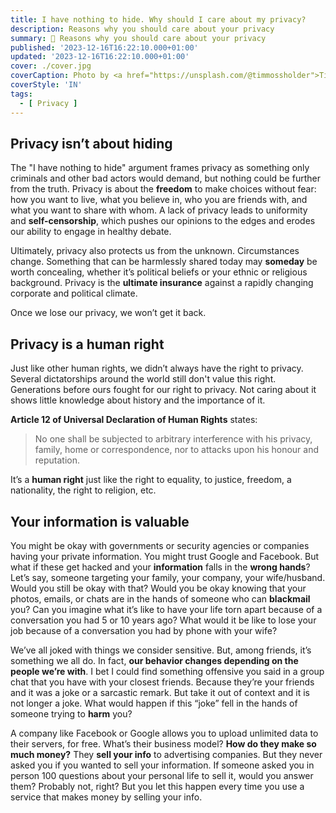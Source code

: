 ```yaml
---
title: I have nothing to hide. Why should I care about my privacy?
description: Reasons why you should care about your privacy
summary: 👀 Reasons why you should care about your privacy
published: '2023-12-16T16:22:10.000+01:00'
updated: '2023-12-16T16:22:10.000+01:00'
cover: ./cover.jpg
coverCaption: Photo by <a href="https://unsplash.com/@timmossholder">Tim Mossholder</a> on <a href="https://unsplash.com/photos/grayscale-photo-of-black-and-white-wooden-sign-0zRt0bQysMw">Unsplash</a>
coverStyle: 'IN'
tags:
  - [ Privacy ]
---
```


## Privacy isn’t about hiding
The "I have nothing to hide" argument frames privacy as something only criminals and other bad actors would demand, but nothing could be further from the truth.
Privacy is about the **freedom** to make choices without fear: how you want to live, what you believe in, who you are friends with, and what you want to share with whom.
A lack of privacy leads to uniformity and **self-censorship**, which pushes our opinions to the edges and erodes our ability to engage in healthy debate.

Ultimately, privacy also protects us from the unknown.
Circumstances change.
Something that can be harmlessly shared today may **someday** be worth concealing, whether it’s political beliefs or your ethnic or religious background.
Privacy is the **ultimate insurance** against a rapidly changing corporate and political climate.

Once we lose our privacy, we won’t get it back.


## Privacy is a human right
Just like other human rights, we didn’t always have the right to privacy.
Several dictatorships around the world still don't value this right.
Generations before ours fought for our right to privacy.
Not caring about it shows little knowledge about history and the importance of it.

**Article 12 of Universal Declaration of Human Rights** states: 
> No one shall be subjected to arbitrary interference with his privacy, family, home
or correspondence, nor to attacks upon his honour and reputation.
<!-- Source: https://www.un.org/sites/un2.un.org/files/2021/03/udhr.pdf -->

It’s a **human right** just like the right to equality, to justice, freedom, a nationality, the right to religion, etc.


## Your information is valuable
You might be okay with governments or security agencies or companies having your private information.
You might trust Google and Facebook.
But what if these get hacked and your **information** falls in the **wrong hands**?
Let’s say, someone targeting your family, your company, your wife/husband.
Would you still be okay with that? Would you be okay knowing that your photos, emails, or chats are in the hands of someone who can **blackmail** you?
Can you imagine what it’s like to have your life torn apart because of a conversation you had 5 or 10 years ago?
What would it be like to lose your job because of a conversation you had by phone with your wife?

We’ve all joked with things we consider sensitive.
But, among friends, it’s something we all do.
In fact, **our behavior changes depending on the people we’re with**.
I bet I could find something offensive you said in a group chat that you have with your closest friends.
Because they’re your friends and it was a joke or a sarcastic remark.
But take it out of context and it is not longer a joke.
What would happen if this “joke” fell in the hands of someone trying to **harm** you?

A company like Facebook or Google allows you to upload unlimited data to their servers, for free.
What’s their business model?
**How do they make so much money?**
They **sell your info** to advertising companies.
But they never asked you if you wanted to sell your information.
If someone asked you in person 100 questions about your personal life to sell it, would you answer them?
Probably not, right?
But you let this happen every time you use a service that makes money by selling your info.
